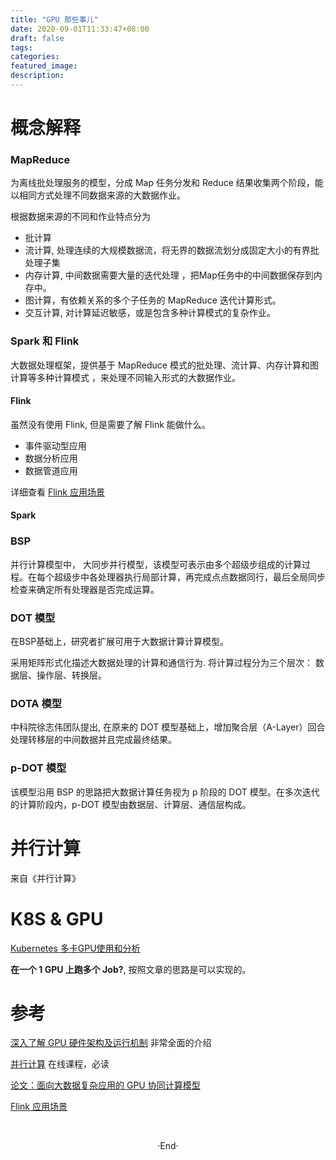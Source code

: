 ```yaml
---
title: "GPU 那些事儿"
date: 2020-09-01T11:33:47+08:00
draft: false
tags: 
categories: 
featured_image: 
description: 
---
```

# 概念解释
### MapReduce 
为离线批处理服务的模型，分成 Map 任务分发和 Reduce 结果收集两个阶段，能以相同方式处理不同数据来源的大数据作业。

根据数据来源的不同和作业特点分为

- 批计算
- 流计算, 处理连续的大规模数据流，将无界的数据流划分成固定大小的有界批处理子集
- 内存计算, 中间数据需要大量的迭代处理 ，把Map任务中的中间数据保存到内存中。
- 图计算，有依赖关系的多个子任务的 MapReduce 迭代计算形式。
- 交互计算, 对计算延迟敏感，或是包含多种计算模式的复杂作业。

### Spark 和 Flink
大数据处理框架，提供基于 MapReduce 模式的批处理、流计算、内存计算和图计算等多种计算模式 ，来处理不同输入形式的大数据作业。

#### Flink 
虽然没有使用 Flink, 但是需要了解 Flink 能做什么。

- 事件驱动型应用
- 数据分析应用
- 数据管道应用

详细查看 [Flink 应用场景][flink-usecase]

#### Spark

### BSP
并行计算模型中， 大同步并行模型，该模型可表示由多个超级步组成的计算过程。在每个超级步中各处理器执行局部计算，再完成点点数据同行，最后全局同步检查来确定所有处理器是否完成运算。


### DOT 模型
在BSP基础上，研究者扩展可用于大数据计算计算模型。

采用矩阵形式化描述大数据处理的计算和通信行为. 将计算过程分为三个层次： 数据层、操作层、转换层。

### DOTA 模型 
中科院徐志伟团队提出, 在原来的 DOT 模型基础上，增加聚合层（A-Layer）回合处理转移层的中间数据并且完成最终结果。

### p-DOT 模型
该模型沿用 BSP 的思路把大数据计算任务视为 p 阶段的 DOT 模型。在多次迭代的计算阶段内，p-DOT 模型由数据层、计算层、通信层构成。

# 并行计算
来自《并行计算》  

# K8S & GPU
[Kubernetes 多卡GPU使用和分析](https://cloud.tencent.com/developer/article/1496699)

**在一个 1 GPU 上跑多个 Job?**, 按照文章的思路是可以实现的。

# 参考 

[深入了解 GPU 硬件架构及运行机制][gpu-arch] 非常全面的介绍

[并行计算](https://pop0726.github.io/bxjs/text/catalog/content1.htm)  在线课程，必读

[论文：面向大数据复杂应用的 GPU 协同计算模型]()

[Flink 应用场景][flink-usecase]


[gpu-arch]: https://www.cnblogs.com/timlly/p/11471507.html#324-nvidia-kepler%E6%9E%B6%E6%9E%84

[flink-usecase]: https://flink.apache.org/zh/usecases.html
<br>

<center>  ·End·  </center>
